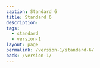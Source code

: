 ```yaml
---
caption: Standard 6
title: Standard 6
description:
tags:
  - standard
  - version-1
layout: page
permalink: /version-1/standard-6/
back: /version-1/
---
```

